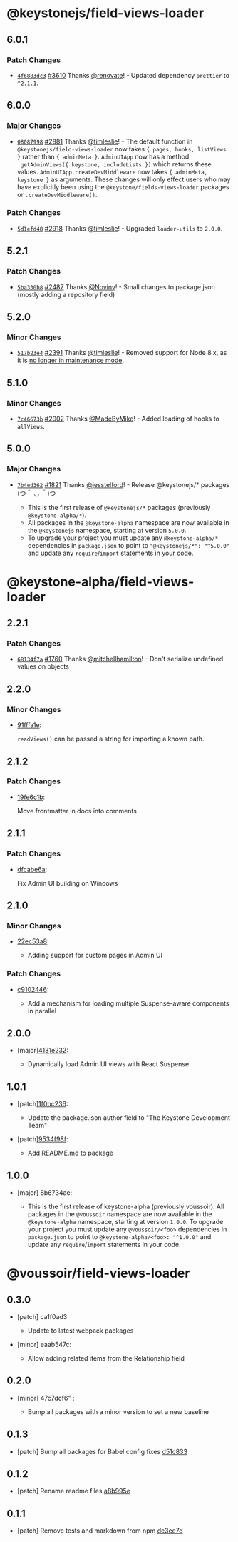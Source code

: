 # @keystonejs/field-views-loader

## 6.0.1

### Patch Changes

- [`4f6883dc3`](https://github.com/keystonejs/keystone/commit/4f6883dc38962805f96256f9fdf42fb77bb3326a) [#3610](https://github.com/keystonejs/keystone/pull/3610) Thanks [@renovate](https://github.com/apps/renovate)! - Updated dependency `prettier` to `^2.1.1`.

## 6.0.0

### Major Changes

- [`08087998`](https://github.com/keystonejs/keystone/commit/08087998af0045aa45b26d721f75639cd279ae1b) [#2881](https://github.com/keystonejs/keystone/pull/2881) Thanks [@timleslie](https://github.com/timleslie)! - The default function in `@keystonejs/field-views-loader` now takes `{ pages, hooks, listViews }` rather than `{ adminMeta }`.
  `AdminUIApp` now has a method `.getAdminViews({ keystone, includeLists })` which returns these values.
  `AdminUIApp.createDevMiddleware` now takes `{ adminMeta, keystone }` as arguments.
  These changes will only effect users who may have explicitly been using the `@keystone/fields-views-loader` packages or `.createDevMiddleware()`.

### Patch Changes

- [`5d1efd48`](https://github.com/keystonejs/keystone/commit/5d1efd48a11d7688b95cb51a949b039b030caf69) [#2918](https://github.com/keystonejs/keystone/pull/2918) Thanks [@timleslie](https://github.com/timleslie)! - Upgraded `loader-utils` to `2.0.0`.

## 5.2.1

### Patch Changes

- [`5ba330b8`](https://github.com/keystonejs/keystone/commit/5ba330b8b2609ea0033a636daf9a215a5a192c20) [#2487](https://github.com/keystonejs/keystone/pull/2487) Thanks [@Noviny](https://github.com/Noviny)! - Small changes to package.json (mostly adding a repository field)

## 5.2.0

### Minor Changes

- [`517b23e4`](https://github.com/keystonejs/keystone/commit/517b23e4b17414ed1807e8d7af1e67377ba3b7bf) [#2391](https://github.com/keystonejs/keystone/pull/2391) Thanks [@timleslie](https://github.com/timleslie)! - Removed support for Node 8.x, as it is [no longer in maintenance mode](https://nodejs.org/en/about/releases/).

## 5.1.0

### Minor Changes

- [`7c46673b`](https://github.com/keystonejs/keystone/commit/7c46673b927b08f3f7628ae2557156262f2e1049) [#2002](https://github.com/keystonejs/keystone/pull/2002) Thanks [@MadeByMike](https://github.com/MadeByMike)! - Added loading of hooks to `allViews`.

## 5.0.0

### Major Changes

- [`7b4ed362`](https://github.com/keystonejs/keystone/commit/7b4ed3623f5774d7783c39962bfa1ce97938e310) [#1821](https://github.com/keystonejs/keystone/pull/1821) Thanks [@jesstelford](https://github.com/jesstelford)! - Release @keystonejs/\* packages (つ＾ ◡ ＾)つ

  - This is the first release of `@keystonejs/*` packages (previously `@keystone-alpha/*`).
  - All packages in the `@keystone-alpha` namespace are now available in the `@keystonejs` namespace, starting at version `5.0.0`.
  - To upgrade your project you must update any `@keystone-alpha/*` dependencies in `package.json` to point to `"@keystonejs/*": "^5.0.0"` and update any `require`/`import` statements in your code.

# @keystone-alpha/field-views-loader

## 2.2.1

### Patch Changes

- [`68134f7a`](https://github.com/keystonejs/keystone/commit/68134f7ac6d56122640c42304ab8796c1aa2f17c) [#1760](https://github.com/keystonejs/keystone/pull/1760) Thanks [@mitchellhamilton](https://github.com/mitchellhamilton)! - Don't serialize undefined values on objects

## 2.2.0

### Minor Changes

- [91fffa1e](https://github.com/keystonejs/keystone/commit/91fffa1e):

  `readViews()` can be passed a string for importing a known path.

## 2.1.2

### Patch Changes

- [19fe6c1b](https://github.com/keystonejs/keystone/commit/19fe6c1b):

  Move frontmatter in docs into comments

## 2.1.1

### Patch Changes

- [dfcabe6a](https://github.com/keystonejs/keystone/commit/dfcabe6a):

  Fix Admin UI building on Windows

## 2.1.0

### Minor Changes

- [22ec53a8](https://github.com/keystonejs/keystone/commit/22ec53a8):

  - Adding support for custom pages in Admin UI

### Patch Changes

- [c9102446](https://github.com/keystonejs/keystone/commit/c9102446):

  - Add a mechanism for loading multiple Suspense-aware components in parallel

## 2.0.0

- [major][4131e232](https://github.com/keystonejs/keystone/commit/4131e232):

  - Dynamically load Admin UI views with React Suspense

## 1.0.1

- [patch][1f0bc236](https://github.com/keystonejs/keystone/commit/1f0bc236):

  - Update the package.json author field to "The Keystone Development Team"

- [patch][9534f98f](https://github.com/keystonejs/keystone/commit/9534f98f):

  - Add README.md to package

## 1.0.0

- [major] 8b6734ae:

  - This is the first release of keystone-alpha (previously voussoir).
    All packages in the `@voussoir` namespace are now available in the `@keystone-alpha` namespace, starting at version `1.0.0`.
    To upgrade your project you must update any `@voussoir/<foo>` dependencies in `package.json` to point to `@keystone-alpha/<foo>: "^1.0.0"` and update any `require`/`import` statements in your code.

# @voussoir/field-views-loader

## 0.3.0

- [patch] ca1f0ad3:

  - Update to latest webpack packages

- [minor] eaab547c:

  - Allow adding related items from the Relationship field

## 0.2.0

- [minor] 47c7dcf6"
  :

  - Bump all packages with a minor version to set a new baseline

## 0.1.3

- [patch] Bump all packages for Babel config fixes [d51c833](d51c833)

## 0.1.2

- [patch] Rename readme files [a8b995e](a8b995e)

## 0.1.1

- [patch] Remove tests and markdown from npm [dc3ee7d](dc3ee7d)
